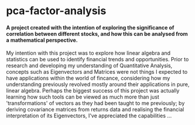 # pca-factor-analysis

#### A project created with the intention of exploring the significance of correlation between different stocks, and how this can be analysed from a mathematical perspective.

My intention with this project was to explore how linear algebra and statistics can be used to identify financial trends and opportunities. Prior to research and developing my understanding of Quantitative Analysis, concepts such as Eigenvectors and Matrices were not things I expected to have applications within the world of fincance, considering how my understanding previously revolved mostly around their applications in pure, linear algebra. Perhaps the biggest success of this project was actually learning how such tools can be viewed as much more than just 'transformations' of vectors as they had been taught to me previously; by deriving covariance matrices from returns data and realising the financial interpretation of its Eigenvectors, I've appreciated the capabilities ...